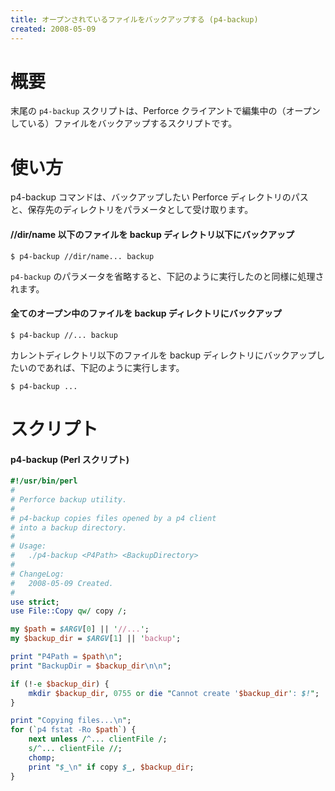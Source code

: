 ```yaml
---
title: オープンされているファイルをバックアップする (p4-backup)
created: 2008-05-09
---
```


概要
====
末尾の `p4-backup` スクリプトは、Perforce クライアントで編集中の（オープンしている）ファイルをバックアップするスクリプトです。


使い方
====

p4-backup コマンドは、バックアップしたい Perforce ディレクトリのパスと、保存先のディレクトリをパラメータとして受け取ります。

#### //dir/name 以下のファイルを backup ディレクトリ以下にバックアップ
```
$ p4-backup //dir/name... backup
```

`p4-backup` のパラメータを省略すると、下記のように実行したのと同様に処理されます。

#### 全てのオープン中のファイルを backup ディレクトリにバックアップ
```
$ p4-backup //... backup
```

カレントディレクトリ以下のファイルを backup ディレクトリにバックアップしたいのであれば、下記のように実行します。

```
$ p4-backup ...
```


スクリプト
====

#### p4-backup (Perl スクリプト)
```perl
#!/usr/bin/perl
#
# Perforce backup utility.
#
# p4-backup copies files opened by a p4 client
# into a backup directory.
#
# Usage:
#   ./p4-backup <P4Path> <BackupDirectory>
#
# ChangeLog:
#   2008-05-09 Created.
#
use strict;
use File::Copy qw/ copy /;

my $path = $ARGV[0] || '//...';
my $backup_dir = $ARGV[1] || 'backup';

print "P4Path = $path\n";
print "BackupDir = $backup_dir\n\n";

if (!-e $backup_dir) {
    mkdir $backup_dir, 0755 or die "Cannot create '$backup_dir': $!";
}

print "Copying files...\n";
for (`p4 fstat -Ro $path`) {
    next unless /^... clientFile /;
    s/^... clientFile //;
    chomp;
    print "$_\n" if copy $_, $backup_dir;
}
```

